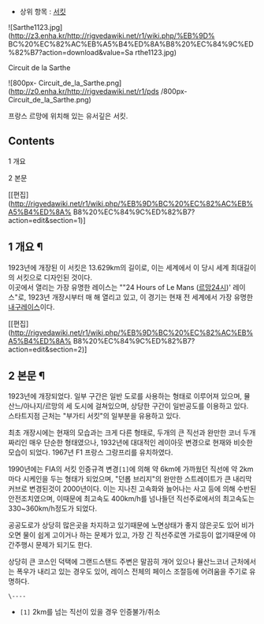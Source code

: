   * 상위 항목 : [서킷](%EC%84%9C%ED%82%B7.md)  

![Sarthe1123.jpg](http://z3.enha.kr/http://rigvedawiki.net/r1/wiki.php/%EB%9D%
BC%20%EC%82%AC%EB%A5%B4%ED%8A%B8%20%EC%84%9C%ED%82%B7?action=download&value=Sa
rthe1123.jpg)

Circuit de la Sarthe

![800px-
Circuit_de_la_Sarthe.png](http://z0.enha.kr/http://rigvedawiki.net/r1/pds
/800px-Circuit_de_la_Sarthe.png)

프랑스 르망에 위치해 있는 유서깊은 서킷.

## Contents

    

1 개요

2 본문

[[편집](http://rigvedawiki.net/r1/wiki.php/%EB%9D%BC%20%EC%82%AC%EB%A5%B4%ED%8A%
B8%20%EC%84%9C%ED%82%B7?action=edit&section=1)]

## 1 개요 ¶

1923년에 개장된 이 서킷은 13.629km의 길이로, 이는 세계에서 이 당시 세계 최대길이의 서킷으로 디자인된 것이다.  
이곳에서 열리는 가장 유명한 레이스는 ""24 Hours of Le Mans
([르망24시](%EB%A5%B4%EB%A7%9D24%EC%8B%9C.md))' 레이스"로, 1923년 개장시부터 매 해 열리고 있고,
이 경기는 현재 전 세계에서 가장 유명한
[내구레이스](%EB%82%B4%EA%B5%AC%EB%A0%88%EC%9D%B4%EC%8A%A4.md)이다.

[[편집](http://rigvedawiki.net/r1/wiki.php/%EB%9D%BC%20%EC%82%AC%EB%A5%B4%ED%8A%
B8%20%EC%84%9C%ED%82%B7?action=edit&section=2)]

## 2 본문 ¶

1923년에 개장되었다. 일부 구간은 일반 도로를 사용하는 형태로 이루어져 있으며, 뮬산느/아나지/르망의 세 도시에 걸쳐있으며, 상당한
구간이 일반공도를 이용하고 있다. 스타트지점 근처는 "부가티 서킷"의 일부분을 유용하고 있다.

  

최초 개장시에는 현재의 모습과는 크게 다른 형태로, 두개의 큰 직선과 완만한 코너 두개짜리인 매우 단순한 형태였으나, 1932년에 대대적인
레이아웃 변경으로 현재와 비슷한 모습이 되었다. 1967년 F1 프랑스 그랑프리를 유치하였다.

  

1990년에는 FIA의 서킷 인증규격 변경`[1]`에 의해 약 6km에 가까웠던 직선에 약 2km마다 시케인을 두는 형태가 되었으며, "던롭
브리지"의 완만한 스트레이트가 큰 내리막 커브로 변경된것이 2000년이다. 이는 지나친 고속화와 늘어나는 사고 등에 의해 수반된
안전조치였으며, 이때문에 최고속도 400km/h를 넘나들던 직선주로에서의 최고속도는 330~360km/h정도가 되었다.

  

공공도로가 상당히 많은곳을 차지하고 있기때문에 노면상태가 좋지 않은곳도 있어 비가 오면 물이 쉽게 고이거나 하는 문제가 있고, 가장 긴
직선주로엔 가로등이 없기때문에 야간주행시 문제가 되기도 한다.

  

상당히 큰 코스인 덕택에 그랜드스탠드 주변은 말끔히 개어 있으나 뮬산느코너 근처에서는 폭우가 내리고 있는 경우도 있어, 레이스 전체의 페이스
조절등에 어려움을 주기로 유명하다.

  
  

`\----`

  * `[1]` 2km를 넘는 직선이 있을 경우 인증불가/취소

